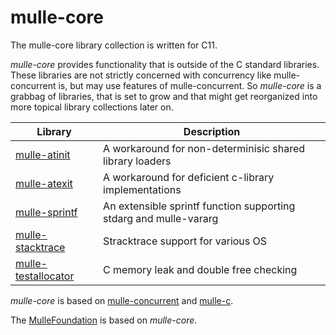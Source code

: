 # mulle-core

The mulle-core library collection is written for C11.

*mulle-core* provides functionality that is outside of the C standard libraries.
These libraries are not strictly concerned with concurrency like mulle-concurrent is,
but may use features of mulle-concurrent. So *mulle-core* is a grabbag of libraries, that
is set to grow and that might get reorganized into more topical library 
collections later on.

Library                                                             | Description
--------------------------------------------------------------------|----------------------
[mulle-atinit](//github.com/mulle-core/mulle-atinit)                | A workaround for non-determinisic shared library loaders
[mulle-atexit](//github.com/mulle-core/mulle-atexit)                | A workaround for deficient c-library implementations
[mulle-sprintf](//github.com/mulle-core/mulle-sprintf)              | An extensible sprintf function supporting stdarg and mulle-vararg
[mulle-stacktrace](//github.com/mulle-core/mulle-stacktrace)        | Stracktrace support for various OS 
[mulle-testallocator](//github.com/mulle-core/mulle-testallocator)  | C memory leak and double free checking


*mulle-core* is based on [mulle-concurrent](//github.com/mulle-concurrent) and 
[mulle-c](//github.com/mulle-c). 

The [MulleFoundation](https://MulleFoundation.github.io) is based on *mulle-core*.

